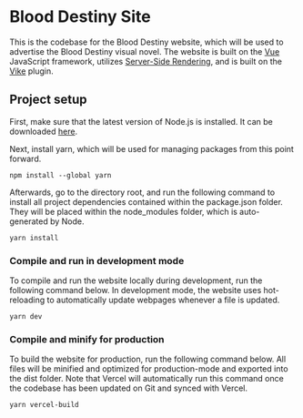 # Blood Destiny Site
This is the codebase for the Blood Destiny website, which will be used to advertise the Blood Destiny visual novel. The website is built on the [Vue](https://vuejs.org/) JavaScript framework, utilizes [Server-Side Rendering](https://ssr.vuejs.org/), and is built on the [Vike](https://vike.dev/) plugin.

## Project setup
First, make sure that the latest version of Node.js is installed. It can be downloaded [here](https://nodejs.org/en/).

Next, install yarn, which will be used for managing packages from this point forward.
```
npm install --global yarn
```

Afterwards, go to the directory root, and run the following command to install all project dependencies contained within the package.json folder. They will be placed within the node_modules folder, which is auto-generated by Node.
```
yarn install
```

### Compile and run in development mode
To compile and run the website locally during development, run the following command below. In development mode, the website uses hot-reloading to automatically update webpages whenever a file is updated.
```
yarn dev
```

### Compile and minify for production
To build the website for production, run the following command below. All files will be minified and optimized for production-mode and exported into the dist folder. Note that Vercel will automatically run this command once the codebase has been updated on Git and synced with Vercel.
```
yarn vercel-build
```
